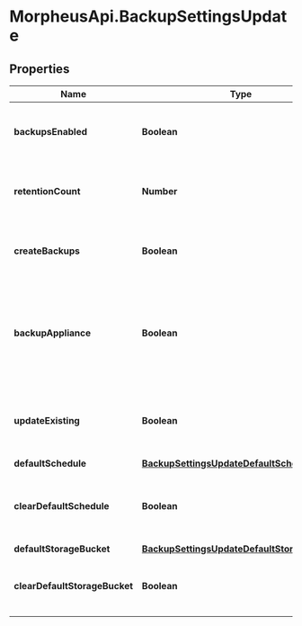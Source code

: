 # MorpheusApi.BackupSettingsUpdate

## Properties

Name | Type | Description | Notes
------------ | ------------- | ------------- | -------------
**backupsEnabled** | **Boolean** | Use this to enable / disable scheduled backups | [optional] 
**retentionCount** | **Number** | Maximum number of successful backups to retain | [optional] 
**createBackups** | **Boolean** | Use this to enable / disable create backups | [optional] 
**backupAppliance** | **Boolean** | When enabled, a Backup will be created to backup the Morpheus appliance database | [optional] 
**updateExisting** | **Boolean** | Use this to update existing backups with new settings | [optional] 
**defaultSchedule** | [**BackupSettingsUpdateDefaultSchedule**](BackupSettingsUpdateDefaultSchedule.md) |  | [optional] 
**clearDefaultSchedule** | **Boolean** | Use this to clear existing default backup schedule | [optional] 
**defaultStorageBucket** | [**BackupSettingsUpdateDefaultStorageBucket**](BackupSettingsUpdateDefaultStorageBucket.md) |  | [optional] 
**clearDefaultStorageBucket** | **Boolean** | Use this to clear default store bucket | [optional] 


